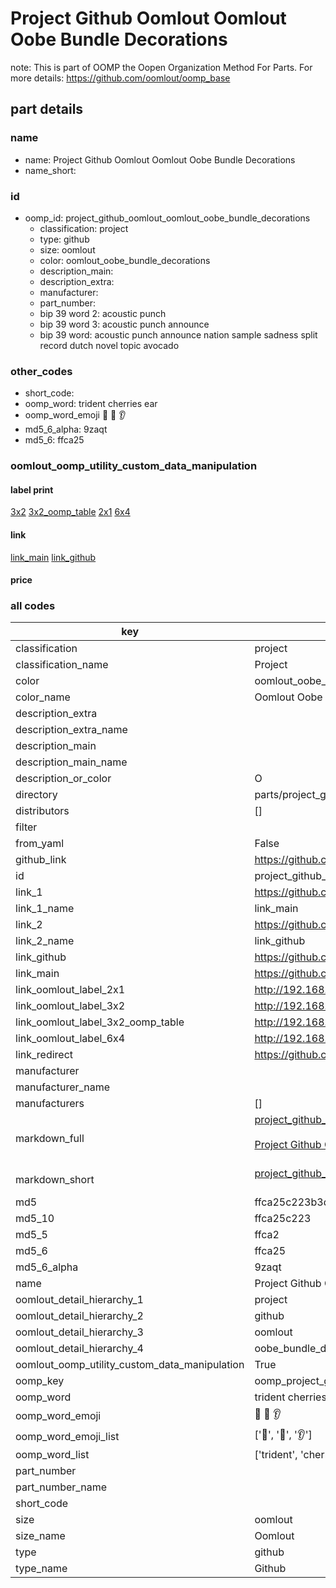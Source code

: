 # Project Github Oomlout Oomlout Oobe Bundle Decorations  

note: This is part of OOMP the Oopen Organization Method For Parts. For more details: https://github.com/oomlout/oomp_base

##  part details
  







### name
* name: Project Github Oomlout Oomlout Oobe Bundle Decorations
* name_short: 
### id
* oomp_id: project_github_oomlout_oomlout_oobe_bundle_decorations
  * classification: project
  * type: github
  * size: oomlout
  * color: oomlout_oobe_bundle_decorations
  * description_main: 
  * description_extra: 
  * manufacturer: 
  * part_number: 
  * bip 39 word 2: acoustic punch
  * bip 39 word 3: acoustic punch announce
  * bip 39 word: acoustic punch announce nation sample sadness split record dutch novel topic avocado

### other_codes
* short_code: 
* oomp_word: trident cherries ear
* oomp_word_emoji :trident: :cherries: :ear:
* md5_6_alpha: 9zaqt
* md5_6: ffca25






### oomlout_oomp_utility_custom_data_manipulation
#### label print
[3x2](http://192.168.1.245:1112/?label=oomp%209zaqt)
[3x2_oomp_table](http://192.168.1.108:1112/?label=oomp%209zaqt)
[2x1](http://192.168.1.242:1112/?label=oomp%209zaqt)
[6x4](http://192.168.1.55:1112/?label=oomp%209zaqt)    

#### link

[link_main](https://github.com/oomlout/oomlout_oomp_version_1_messy/tree/main/parts/project_github_oomlout_oomlout_oobe_bundle_decorations) [link_github](https://github.com/oomlout/oomlout_oomp_version_1_messy/tree/main/parts/project_github_oomlout_oomlout_oobe_bundle_decorations)                             

#### price







### all codes 
| key | value |  
| --- | --- |  
| classification | project |  
| classification_name | Project |  
| color | oomlout_oobe_bundle_decorations |  
| color_name | Oomlout Oobe Bundle Decorations |  
| description_extra |  |  
| description_extra_name |  |  
| description_main |  |  
| description_main_name |  |  
| description_or_color | O  |  
| directory | parts/project_github_oomlout_oomlout_oobe_bundle_decorations |  
| distributors | [] |  
| filter |  |  
| from_yaml | False |  
| github_link | https://github.com/oomlout/oomlout_oomp_part_src/tree/main/parts/project_github_oomlout_oomlout_oobe_bundle_decorations |  
| id | project_github_oomlout_oomlout_oobe_bundle_decorations |  
| link_1 | https://github.com/oomlout/oomlout_oomp_version_1_messy/tree/main/parts/project_github_oomlout_oomlout_oobe_bundle_decorations |  
| link_1_name | link_main |  
| link_2 | https://github.com/oomlout/oomlout_oomp_version_1_messy/tree/main/parts/project_github_oomlout_oomlout_oobe_bundle_decorations |  
| link_2_name | link_github |  
| link_github | https://github.com/oomlout/oomlout_oomp_version_1_messy/tree/main/parts/project_github_oomlout_oomlout_oobe_bundle_decorations |  
| link_main | https://github.com/oomlout/oomlout_oomp_version_1_messy/tree/main/parts/project_github_oomlout_oomlout_oobe_bundle_decorations |  
| link_oomlout_label_2x1 | http://192.168.1.242:1112/?label=oomp%209zaqt |  
| link_oomlout_label_3x2 | http://192.168.1.245:1112/?label=oomp%209zaqt |  
| link_oomlout_label_3x2_oomp_table | http://192.168.1.108:1112/?label=oomp%209zaqt |  
| link_oomlout_label_6x4 | http://192.168.1.55:1112/?label=oomp%209zaqt |  
| link_redirect | https://github.com/oomlout/oomlout_oomp_version_1_messy/tree/main/parts/project_github_oomlout_oomlout_oobe_bundle_decorations |  
| manufacturer |  |  
| manufacturer_name |  |  
| manufacturers | [] |  
| markdown_full | [project_github_oomlout_oomlout_oobe_bundle_decorations](none)<br>[](none)<br>[Project Github Oomlout Oomlout Oobe Bundle Decorations](none)<br><br> |  
| markdown_short | [project_github_oomlout_oomlout_oobe_bundle_decorations](none)<br><br> |  
| md5 | ffca25c223b3da46f7df893412ab7010 |  
| md5_10 | ffca25c223 |  
| md5_5 | ffca2 |  
| md5_6 | ffca25 |  
| md5_6_alpha | 9zaqt |  
| name | Project Github Oomlout Oomlout Oobe Bundle Decorations |  
| oomlout_detail_hierarchy_1 | project |  
| oomlout_detail_hierarchy_2 | github |  
| oomlout_detail_hierarchy_3 | oomlout |  
| oomlout_detail_hierarchy_4 | oobe_bundle_decorations |  
| oomlout_oomp_utility_custom_data_manipulation | True |  
| oomp_key | oomp_project_github_oomlout_oomlout_oobe_bundle_decorations |  
| oomp_word | trident cherries ear |  
| oomp_word_emoji | :trident: :cherries: :ear: |  
| oomp_word_emoji_list | [':trident:', ':cherries:', ':ear:'] |  
| oomp_word_list | ['trident', 'cherries', 'ear'] |  
| part_number |  |  
| part_number_name |  |  
| short_code |  |  
| size | oomlout |  
| size_name | Oomlout |  
| type | github |  
| type_name | Github |  
